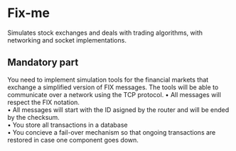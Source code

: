# Fix-me
 Simulates stock exchanges and deals with trading algorithms, with networking and socket implementations.

## Mandatory part
You need to implement simulation tools for the financial markets that exchange a simplified version of FIX messages. The tools will be able to communicate over a network
using the TCP protocol.
• All messages will respect the FIX notation.<br />
• All messages will start with the ID asigned by the router and will be ended by the checksum.<br />
• You store all transactions in a database<br />
• You concieve a fail-over mechanism so that ongoing transactions are restored in
case one component goes down.<br />
